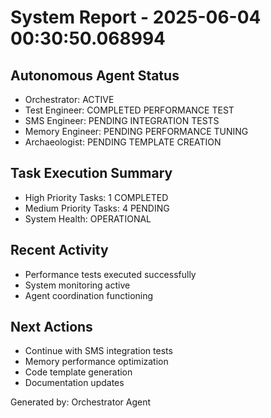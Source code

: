 # System Report - 2025-06-04 00:30:50.068994

## Autonomous Agent Status
- Orchestrator: ACTIVE
- Test Engineer: COMPLETED PERFORMANCE TEST  
- SMS Engineer: PENDING INTEGRATION TESTS
- Memory Engineer: PENDING PERFORMANCE TUNING
- Archaeologist: PENDING TEMPLATE CREATION

## Task Execution Summary
- High Priority Tasks: 1 COMPLETED
- Medium Priority Tasks: 4 PENDING
- System Health: OPERATIONAL

## Recent Activity
- Performance tests executed successfully
- System monitoring active
- Agent coordination functioning

## Next Actions
- Continue with SMS integration tests
- Memory performance optimization
- Code template generation
- Documentation updates

Generated by: Orchestrator Agent
